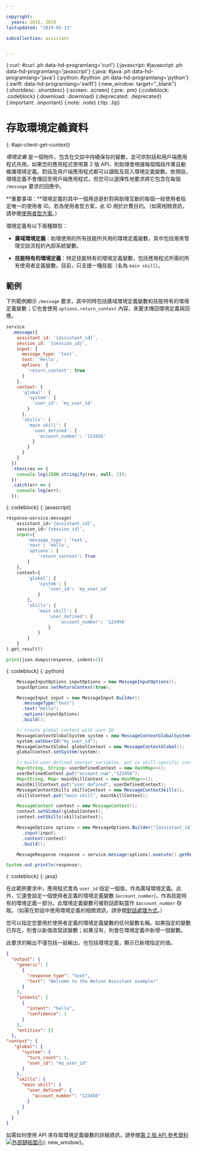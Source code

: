 ```yaml
---

copyright:
  years: 2015, 2019
lastupdated: "2019-05-13"

subcollection: assistant


---
```


{:curl: #curl .ph data-hd-programlang='curl'}
{:javascript: #javascript .ph data-hd-programlang='javascript'}
{:java: #java .ph data-hd-programlang='java'}
{:python: #python .ph data-hd-programlang='python'}
{:swift: data-hd-programlang='swift'}
{:new_window: target="_blank"}
{:shortdesc: .shortdesc}
{:screen: .screen}
{:pre: .pre}
{:codeblock: .codeblock}
{:download: .download}
{:deprecated: .deprecated}
{:important: .important}
{:note: .note}
{:tip: .tip}

# 存取環境定義資料
{: #api-client-get-context}

*環境定義* 是一個物件，包含在交談中持續保存的變數，並可供對話和用戶端應用程式共用。如果您的應用程式使用第 2 版 API，則助理會根據每個階段作業自動維護環境定義。對話及用戶端應用程式都可以讀取及寫入環境定義變數。依預設，環境定義不會傳回至用戶端應用程式，但您可以選擇性地要求將它包含在每個 `/message` 要求的回應中。

**重要事項：**環境定義的其中一個用途是針對與助理互動的每個一般使用者指定唯一的使用者 ID。若為使用者型方案，此 ID 用於計費目的。（如需相關資訊，請參閱[使用者型方案](/docs/services/assistant?topic=assistant-services-information#user-based-plans)。）

環境定義有以下兩種類型：

- **廣域環境定義**：助理使用的所有技能所共用的環境定義變數，其中包括用來管理交談流程的內部系統變數。

- **技能特有的環境定義**：特定技能特有的環境定義變數，包括應用程式所需的所有使用者定義變數。目前，只支援一種技能（名為 `main skill`）。

## 範例

下列範例顯示 `/message` 要求，其中同時包括廣域環境定義變數和技能特有的環境定義變數；它也會使用 `options.return_context` 內容，來要求傳回環境定義與回應。

```javascript
service
  .message({
    assistant_id: '{assistant_id}',
    session_id: '{session_id}',
    input: {
      message_type: 'text',
      text: 'Hello',
      options: {
        'return_context': true
      }
    },
    context: {
      'global': {
        'system': {
          'user_id': 'my_user_id'
        }
      },
      'skills': {
        'main skill': {
          'user_defined': {
            'account_number': '123456'
          }
        }
      }
    }
  })
  .then(res => {
    console.log(JSON.stringify(res, null, 2));
  })
  .catch(err => {
    console.log(err);
  });
```
{: codeblock}
{: javascript}

```python
response=service.message(
    assistant_id='{assistant_id}',
    session_id='{session_id}',
    input={
        'message_type': 'text',
        'text': 'Hello',
        'options': {
            'return_context': True
        }
    },
    context={
        'global': {
            'system': {
                'user_id': 'my_user_id'
            }
        },
        'skills': {
            'main skill': {
                'user_defined': {
                    'account_number': '123456'
                }
            }
        }
    }
).get_result()

print(json.dumps(response, indent=2))
```
{: codeblock}
{: python}

```java
    MessageInputOptions inputOptions = new MessageInputOptions();
    inputOptions.setReturnContext(true);

    MessageInput input = new MessageInput.Builder()
      .messageType("text")
      .text("Hello")
      .options(inputOptions)
      .build();

    // create global context with user ID
    MessageContextGlobalSystem system = new MessageContextGlobalSystem();
    system.setUserId("my_user_id");
    MessageContextGlobal globalContext = new MessageContextGlobal();
    globalContext.setSystem(system);

    // build user-defined context variables, put in skill-specific context for main skill
    Map<String, String> userDefinedContext = new HashMap<>();
    userDefinedContext.put("account_num","123456");
    Map<String, Map> mainSkillContext = new HashMap<>();
    mainSkillContext.put("user_defined", userDefinedContext);
    MessageContextSkills skillsContext = new MessageContextSkills();
    skillsContext.put("main skill", mainSkillContext);

    MessageContext context = new MessageContext();
    context.setGlobal(globalContext);
    context.setSkills(skillsContext);

    MessageOptions options = new MessageOptions.Builder("{assistant_id}", "{session_id}")
      .input(input)
      .context(context)
      .build();

    MessageResponse response = service.message(options).execute().getResult();

System.out.println(response);
```
{: codeblock}
{: java}

在此範例要求中，應用程式會為 `user_id` 指定一個值，作為廣域環境定義。此外，它還會設定一個使用者定義的環境定義變數 (`account_number`)，作為技能特有的環境定義一部分。此環境定義變數可被對話節點當作 `$account_number` 存取。（如需在對話中使用環境定義的相關資訊，請參閱[對話處理方式](/docs/services/assistant?topic=assistant-dialog-runtime)。）

您可以指定您要用於使用者定義的環境定義變數的任何變數名稱。如果指定的變數已存在，則會以新值改寫該變數；如果沒有，則會在環境定義中新增一個變數。

此要求的輸出不僅包括一般輸出，也包括環境定義，顯示已新增指定的值。

```json
{
  "output": {
    "generic": [
      {
        "response_type": "text",
        "text": "Welcome to the Watson Assistant example!"
      }
    ],
    "intents": [
      {
        "intent": "hello",
        "confidence": 1
      }
    ],
    "entities": []
  },
"context": {
   "global": {
      "system": {
        "turn_count": 1,
        "user_id": "my_user_id"
      }
    },
    "skills": {
      "main skill": {
        "user_defined": {
          "account_number": "123456"
        }
      }
    }
  }
}
```

如需如何使用 API 來存取環境定義變數的詳細資訊，請參閱[第 2 版 API 參考資料 ![外部鏈結圖示](../../icons/launch-glyph.svg "外部鏈結圖示")](https://{DomainName}/apidocs/assistant-v2#send-user-input-to-assistant){: new_window}。
